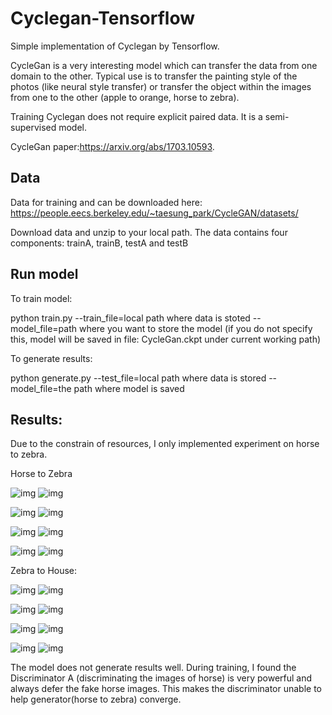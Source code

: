 # Cyclegan-Tensorflow
Simple implementation of Cyclegan by Tensorflow.

CycleGan is a very interesting model which can transfer the data from one domain to the other. Typical use is to transfer the painting style of the photos (like neural style transfer) or transfer the object within the images from one to the other (apple to orange, horse to zebra).

Training Cyclegan does not require explicit paired data. It is a semi-supervised model.

CycleGan paper:https://arxiv.org/abs/1703.10593. 

## Data

Data for training and can be downloaded here: https://people.eecs.berkeley.edu/~taesung_park/CycleGAN/datasets/

Download data and unzip to your local path. The data contains four components: trainA, trainB, testA and testB

## Run model

To train model:

   python train.py --train_file=local path where data is stoted --model_file=path where you want to store the model (if you do not specify    this, model will be saved in file: CycleGan.ckpt under current working path)


To generate results:

   python generate.py --test_file=local path where data is stored --model_file=the path where model is saved
   
## Results:
 
 Due to the constrain of resources, I only implemented experiment on horse to zebra.
 
 Horse to Zebra
 
 ![img](https://github.com/WoshidaCaiB/Cyclegan-Tensorflow/blob/master/img/A1.png) ![img](https://github.com/WoshidaCaiB/Cyclegan-Tensorflow/blob/master/img/B1.png)
 
 ![img](https://github.com/WoshidaCaiB/Cyclegan-Tensorflow/blob/master/img/A4.png) ![img](https://github.com/WoshidaCaiB/Cyclegan-Tensorflow/blob/master/img/B4.png)
 
 ![img](https://github.com/WoshidaCaiB/Cyclegan-Tensorflow/blob/master/img/A6.png) ![img](https://github.com/WoshidaCaiB/Cyclegan-Tensorflow/blob/master/img/B6.png)
 
 ![img](https://github.com/WoshidaCaiB/Cyclegan-Tensorflow/blob/master/img/A7.png) ![img](https://github.com/WoshidaCaiB/Cyclegan-Tensorflow/blob/master/img/B7.png)
 
 
Zebra to House:

![img](https://github.com/WoshidaCaiB/Cyclegan-Tensorflow/blob/master/img/B2.png) ![img](https://github.com/WoshidaCaiB/Cyclegan-Tensorflow/blob/master/img/A2.png)

![img](https://github.com/WoshidaCaiB/Cyclegan-Tensorflow/blob/master/img/B5.png) ![img](https://github.com/WoshidaCaiB/Cyclegan-Tensorflow/blob/master/img/A5.png)

![img](https://github.com/WoshidaCaiB/Cyclegan-Tensorflow/blob/master/img/B9.png) ![img](https://github.com/WoshidaCaiB/Cyclegan-Tensorflow/blob/master/img/A9.png)

![img](https://github.com/WoshidaCaiB/Cyclegan-Tensorflow/blob/master/img/B13.png) ![img](https://github.com/WoshidaCaiB/Cyclegan-Tensorflow/blob/master/img/A13.png)

The model does not generate results well. During training, I found the Discriminator A (discriminating the images of horse) is very powerful and always defer the fake horse images. This makes the discriminator unable to help generator(horse to zebra) converge. 

